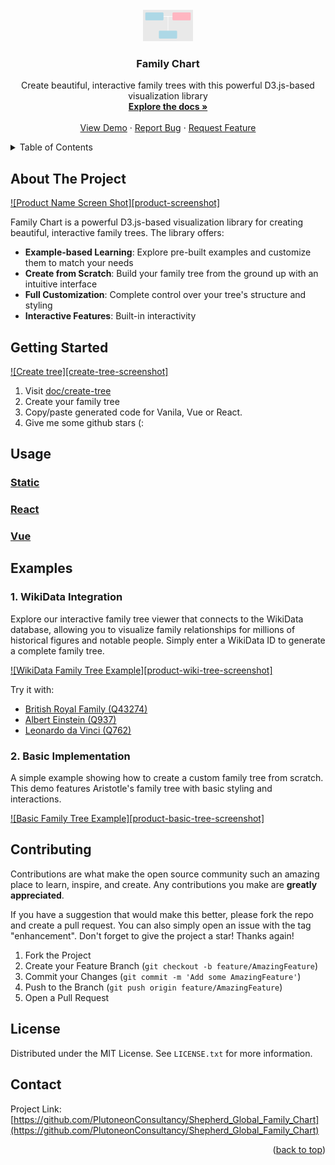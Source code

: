 <!-- PROJECT SHIELDS 
[![Contributors][contributors-shield]][contributors-url]
[![Forks][forks-shield]][forks-url]
[![Stargazers][stars-shield]][stars-url]
[![Issues][issues-shield]][issues-url]
[![MIT License][license-shield]][license-url]
[![LinkedIn][linkedin-shield]][linkedin-url] -->



<!-- PROJECT LOGO -->
<br />
<div align="center">
  <a href="https://github.com/PlutoneonConsultancy/Shepherd_Global_Family_Chart">
    <img src="examples/logo.svg" alt="Logo" width="80" height="50">
  </a>

<h3 align="center">Family Chart</h3>

  <p align="center">
    Create beautiful, interactive family trees with this powerful D3.js-based visualization library
    <br />
    <a href="https://github.com/PlutoneonConsultancy/Shepherd_Global_Family_Chart"><strong>Explore the docs »</strong></a>
    <br />
    <br />
    <a href="https://github.com/PlutoneonConsultancy/Shepherd_Global_Family_Chart-doc/wiki-tree?wiki_id=Q43274">View Demo</a>
    ·
    <a href="https://github.com/PlutoneonConsultancy/Shepherd_Global_Family_Chart/issues">Report Bug</a>
    ·
    <a href="https://github.com/PlutoneonConsultancy/Shepherd_Global_Family_Chart/issues">Request Feature</a>
  </p>
</div>



<!-- TABLE OF CONTENTS -->
<details>
  <summary>Table of Contents</summary>
  <ol>
    <li>
      <a href="#about-the-project">About The Project</a>
    </li>
    <li>
      <a href="#getting-started">Getting Started</a>
    </li>
    <li><a href="#usage">Usage</a></li>
    <li><a href="#contributing">Contributing</a></li>
    <li><a href="#license">License</a></li>
    <li><a href="#contact">Contact</a></li>
  </ol>
</details>



<!-- ABOUT THE PROJECT -->
## About The Project

[![Product Name Screen Shot][product-screenshot]](https://github.com/PlutoneonConsultancy/Shepherd_Global_Family_Chart-doc/wiki-tree/?wiki_id=Q43274)

Family Chart is a powerful D3.js-based visualization library for creating beautiful, interactive family trees. The library offers:

- **Example-based Learning**: Explore pre-built examples and customize them to match your needs
- **Create from Scratch**: Build your family tree from the ground up with an intuitive interface
- **Full Customization**: Complete control over your tree's structure and styling
- **Interactive Features**: Built-in interactivity

<!-- GETTING STARTED -->
## Getting Started

[![Create tree][create-tree-screenshot]](https://github.com/PlutoneonConsultancy/Shepherd_Global_Family_Chart-doc/create-tree)

1. Visit [doc/create-tree](https://github.com/PlutoneonConsultancy/Shepherd_Global_Family_Chart-doc/create-tree/) 
2. Create your family tree
3. Copy/paste generated code for Vanila, Vue or React.
4. Give me some github stars (:

<!-- USAGE EXAMPLES -->
## Usage

### [Static](https://codepen.io/donatso/pen/ExqJVEQ?editors=1000)

### [React](https://codepen.io/donatso/pen/mdNgeQN?editors=0010)

### [Vue](https://codepen.io/donatso/pen/poMBjZe)


## Examples

### 1. WikiData Integration
Explore our interactive family tree viewer that connects to the WikiData database, allowing you to visualize family relationships for millions of historical figures and notable people. Simply enter a WikiData ID to generate a complete family tree.

[![WikiData Family Tree Example][product-wiki-tree-screenshot]](https://github.com/PlutoneonConsultancy/Shepherd_Global_Family_Chart-doc/wiki-tree/?wiki_id=Q43274)

Try it with:
- [British Royal Family (Q43274)](https://github.com/PlutoneonConsultancy/Shepherd_Global_Family_Chart-doc/wiki-tree/?wiki_id=Q43274)
- [Albert Einstein (Q937)](https://github.com/PlutoneonConsultancy/Shepherd_Global_Family_Chart-doc/wiki-tree/?wiki_id=Q937)
- [Leonardo da Vinci (Q762)](https://github.com/PlutoneonConsultancy/Shepherd_Global_Family_Chart-doc/wiki-tree/?wiki_id=Q762)

### 2. Basic Implementation
A simple example showing how to create a custom family tree from scratch. This demo features Aristotle's family tree with basic styling and interactions.

[![Basic Family Tree Example][product-basic-tree-screenshot]](https://github.com/PlutoneonConsultancy/Shepherd_Global_Family_Chart-doc/examples/1-basic-tree)





<!-- CONTRIBUTING -->
## Contributing

Contributions are what make the open source community such an amazing place to learn, inspire, and create. Any contributions you make are **greatly appreciated**.

If you have a suggestion that would make this better, please fork the repo and create a pull request. You can also simply open an issue with the tag "enhancement".
Don't forget to give the project a star! Thanks again!

1. Fork the Project
2. Create your Feature Branch (`git checkout -b feature/AmazingFeature`)
3. Commit your Changes (`git commit -m 'Add some AmazingFeature'`)
4. Push to the Branch (`git push origin feature/AmazingFeature`)
5. Open a Pull Request


<!-- LICENSE -->
## License

Distributed under the MIT License. See `LICENSE.txt` for more information.


<!-- CONTACT -->
## Contact

Project Link: [https://github.com/PlutoneonConsultancy/Shepherd_Global_Family_Chart](https://github.com/PlutoneonConsultancy/Shepherd_Global_Family_Chart)

<p align="right">(<a href="#top">back to top</a>)</p>



<!-- MARKDOWN LINKS & IMAGES 
[contributors-shield]: https://github.com/PlutoneonConsultancy/Shepherd_Global_Family_Chart
[contributors-url]: https://github.com/PlutoneonConsultancy/Shepherd_Global_Family_Chart
[forks-shield]: https://github.com/PlutoneonConsultancy/Shepherd_Global_Family_Chart
[forks-url]: https://github.com/PlutoneonConsultancy/Shepherd_Global_Family_Chart
[stars-shield]: https://github.com/PlutoneonConsultancy/Shepherd_Global_Family_Chart
[stars-url]: https://github.com/PlutoneonConsultancy/Shepherd_Global_Family_Chart
[issues-shield]: https://github.com/PlutoneonConsultancy/Shepherd_Global_Family_Chart
[issues-url]: https://github.com/PlutoneonConsultancy/Shepherd_Global_Family_Chart
[license-shield]: https://github.com/PlutoneonConsultancy/Shepherd_Global_Family_Chart
[license-url]: https://github.com/PlutoneonConsultancy/Shepherd_Global_Family_Chart
[linkedin-shield]: https://img.shields.io/badge/-LinkedIn-black.svg?style=for-the-badge&logo=linkedin&colorB=555
[linkedin-url]: https://www.linkedin.com/in/andrew-shepherd-plutoneon/
[product-screenshot]: https://github.com/user-attachments/assets/a4f8a9c0-c327-45fa-90bc-23d73578a304
[product-basic-tree-screenshot]: https://github.com/user-attachments/assets/7e231e53-9230-49f9-ae93-8125096237dc
[product-wiki-tree-screenshot]: https://github.com/user-attachments/assets/4e2dc169-4b43-46f3-b31c-db17f4d489da
[create-tree-screenshot]: https://github.com/user-attachments/assets/ce5c4b33-48dd-441c-aa2f-f581b57ddcb7  -->


